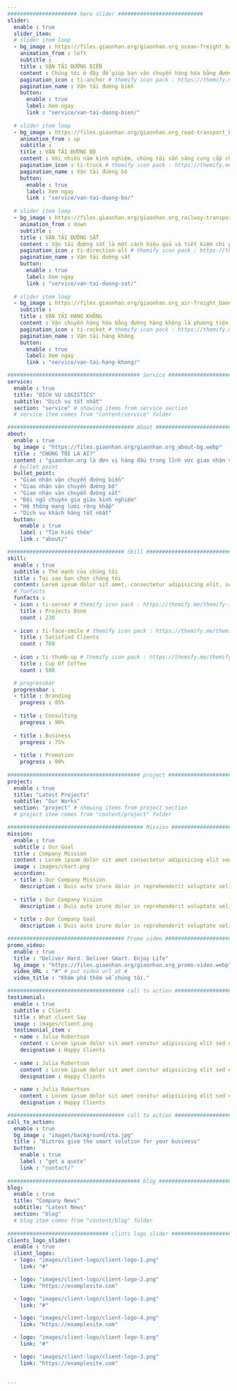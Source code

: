 ```yaml
---
###################### hero slider ###########################
slider:
  enable : true
  slider_item:
  # slider item loop
  - bg_image : https://files.giaonhan.org/giaonhan.org_ocean-freight_banner_slider.webp
    animation_from : left
    subtitle : 
    title : VẬN TẢI ĐƯỜNG BIỂN
    content : Chúng tôi ở đây để giúp bạn vận chuyển hàng hóa bằng đường biển đi khắp thế giới một cách dễ dàng. Tối ưu hóa quá trình vận chuyển bằng đường biển của bạn bằng cách tiếp cận thêm nguồn lực và mức giá cạnh tranh thông qua các liên minh vận tải biển lớn mạnh của chúng tôi.
    pagination_icon : ti-anchor # themify icon pack : https://themify.me/themify-icons
    pagination_name : Vận tải đường biển
    button:
      enable : true
      label: Xem ngay
      link : "service/van-tai-duong-bien/"
      
  # slider item loop
  - bg_image : https://files.giaonhan.org/giaonhan.org_road-transport_banner_slider.webp
    animation_from : up
    subtitle : 
    title : VẬN TẢI ĐƯỜNG BỘ
    content : Với nhiều năm kinh nghiệm, chúng tôi sẵn sàng cung cấp cho khách hàng các dịch vụ vận chuyển bằng đường bộ theo yêu cầu an toàn, hiệu quả và nhanh chóng...
    pagination_icon : ti-truck # themify icon pack : https://themify.me/themify-icons
    pagination_name : Vận tải đường bộ
    button:
      enable : true
      label: Xem ngay
      link : "service/van-tai-duong-bo/"
      
  # slider item loop
  - bg_image : https://files.giaonhan.org/giaonhan.org_railway-transport_banner_slider.webp
    animation_from : down
    subtitle : 
    title : VẬN TẢI ĐƯỜNG SẮT
    content : Vận tải đường sắt là một cách hiệu quả và tiết kiệm chi phí để vận chuyển hàng hóa cho doanh nghiệp của bạn
    pagination_icon : ti-direction-alt # themify icon pack : https://themify.me/themify-icons
    pagination_name : Vận tải đường sắt
    button:
      enable : true
      label: Xem ngay
      link : "service/van-tai-duong-sat/"
      
  # slider item loop
  - bg_image : https://files.giaonhan.org/giaonhan.org_air-freight_banner_slider.webp
    subtitle : 
    title : VẬN TẢI HÀNG KHÔNG
    content : Vận chuyển hàng hóa bằng đường hàng không là phương tiện vận chuyển hàng hóa mới nhất và đã tạo ra bước tiến vượt bậc cho lĩnh vực hậu cần. Ngày nay, nó đã trở thành một trong những phương tiện vận chuyển hàng hóa phổ biến nhất cho mục đích thương mại.
    pagination_icon : ti-rocket # themify icon pack : https://themify.me/themify-icons
    pagination_name : Vận tải hàng không
    button:
      enable : true
      label: Xem ngay
      link : "service/van-tai-hang-khong/"

########################################## Service ####################################
service:
  enable : true
  title: "DỊCH VỤ LOGISTICS"
  subtitle: "Dịch vụ tốt nhất"
  section: "service" # showing items from service section
  # service item comes from "content/service" folder

######################################## About #########################################
about:
  enable : true
  bg_image : "https://files.giaonhan.org/giaonhan.org_about-bg.webp"
  title : "CHÚNG TÔI LÀ AI?"
  content : "giaonhan.org là đơn vị hàng đầu trong lĩnh vực giao nhận vận chuyển, Logistics, xuất nhập khẩu, thủ tục hải quan..."
  # bullet point
  bullet_point:
  - "Giao nhận vận chuyển đường biển"
  - "Giao nhận vận chuyển đường bộ"
  - "Giao nhận vận chuyển đường sắt"
  - "Đội ngũ chuyên gia giàu kinh nghiệm"
  - "Hệ thống mạng lưới rộng khắp"
  - "Dịch vụ khách hàng tốt nhất"
  button:
    enable : true
    label : "Tìm hiểu thêm"
    link : "about/"

##################################### Skill ##############################################
skill:
  enable : true
  subtitle : Thế mạnh của chúng tôi
  title : Tại sao bạn chọn chúng tôi
  content: Lorem ipsum dolor sit amet, consectetur adipisicing elit, sed eiusmod tempor incididunt laboris nisi ut aliquip ex ea commodo consequat. <br><br> Duis aute irure dolor in reprehenderit voluptate velit esse cillum dolore fugiat nulla pariatur. Excepteur sint ocaecat cupidatat non proident sunt culpa qui officia deserunt mollit anim id est laborum. sed perspiciatis unde omnisiste natus error sit voluptatem accusantium.doloremque ladantium totam rem aperieaque ipsa quae ab illo inventore.veritatis. et quasi architecto beatae vitae dicta sunt explicabo.
  # funfacts
  funfacts :
  - icon : ti-server # themify icon pack : https://themify.me/themify-icons
    title : Projects Done
    count : 230
    
  - icon : ti-face-smile # themify icon pack : https://themify.me/themify-icons
    title : Satisfied Clients
    count : 789
    
  - icon : ti-thumb-up # themify icon pack : https://themify.me/themify-icons
    title : Cup Of Coffee
    count : 580

  # progressbar
  progressbar : 
  - title : Branding
    progress : 85%
    
  - title : Consulting
    progress : 90%
    
  - title : Business
    progress : 75%
    
  - title : Promotion
    progress : 90%
      
########################################## project ####################################
project:
  enable : true
  title: "Latest Projects"
  subtitle: "Our Works"
  section: "project" # showing items from project section
  # project item comes from "content/project" folder

########################################### Mission ###################################
mission:
  enable : true
  subtitle : Our Goal
  title : Company Mission
  content : Lorem ipsum dolor sit amet consectetur adipisicing elit sed eiusmod tempor didunt laboris nisi ut aliquip ex ea commodo consequat.
  image : images/chart.png
  accordion:
  - title : Our Company Mission
    description : Duis aute irure dolor in reprehenderit voluptate velit esse cillum dolore fugiat nulla pariatur.Excepteur sint ocaecat cupidatat non proident sunt culpa qui officia deserunt mollit anim id est laborum.
    
  - title : Our Company Vision
    description : Duis aute irure dolor in reprehenderit voluptate velit esse cillum dolore fugiat nulla pariatur.Excepteur sint ocaecat cupidatat non proident sunt culpa qui officia deserunt mollit anim id est laborum.
    
  - title : Our Company Goal
    description : Duis aute irure dolor in reprehenderit voluptate velit esse cillum dolore fugiat nulla pariatur.Excepteur sint ocaecat cupidatat non proident sunt culpa qui officia deserunt mollit anim id est laborum.

##################################### Promo video ####################################
promo_video:
  enable : true
  title : "Deliver Hard. Deliver Smart. Enjoy Life"
  bg_image : "https://files.giaonhan.org/giaonhan.org_promo-video.webp"
  video_URL : "#" # put video url at #
  video_title : "Khám phá thêm về chúng tôi."

##################################### call to action #################################
testimonial:
  enable : true
  subtitle : Clients
  title : What client Say
  image : images/client.png
  testimonial_item :
  - name : Julia Robertson
    content : Lorem ipsum dolor sit amet constur adipisicing elit sed eiusmtempor incid sed dolore magna aliqu enim minim veniam quis nostrud exercittion ullamco labo ris nisi aliquip excepteur.
    designation : Happy Clients
    
  - name : Julia Robertson
    content : Lorem ipsum dolor sit amet constur adipisicing elit sed eiusmtempor incid sed dolore magna aliqu enim minim veniam quis nostrud exercittion ullamco labo ris nisi aliquip excepteur.
    designation : Happy Clients
    
  - name : Julia Robertson
    content : Lorem ipsum dolor sit amet constur adipisicing elit sed eiusmtempor incid sed dolore magna aliqu enim minim veniam quis nostrud exercittion ullamco labo ris nisi aliquip excepteur.
    designation : Happy Clients

##################################### call to action #################################
call_to_action:
  enable : true
  bg_image : "images/background/cta.jpg"
  title : "Biztrox give the smart solution for your business"
  button:
    enable : true
    label : "get a quote"
    link : "contact/"
      
########################################## blog ####################################
blog:
  enable : true
  title: "Company News"
  subtitle: "Latest News"
  section: "blog"
  # blog item comes from "content/blog" folder
  
################################ clints logo slider ################################
clients_logo_slider:
  enable : true
  client_logos:
  - logo: "images/client-logo/client-logo-1.png"
    link: "#"

  - logo: "images/client-logo/client-logo-2.png"
    link: "https://examplesite.com"

  - logo: "images/client-logo/client-logo-3.png"
    link: "#"

  - logo: "images/client-logo/client-logo-4.png"
    link: "https://examplesite.com"

  - logo: "images/client-logo/client-logo-5.png"
    link: "#"

  - logo: "images/client-logo/client-logo-3.png"
    link: "https://examplesite.com"

    
---
```

